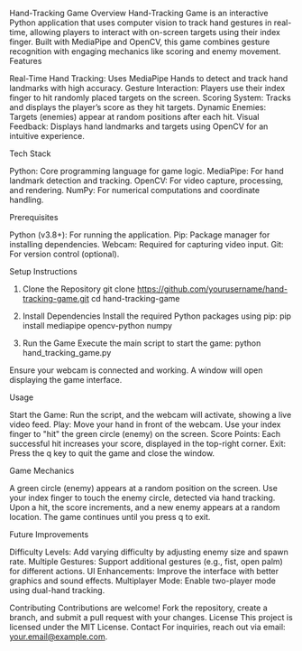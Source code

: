 Hand-Tracking Game
Overview
Hand-Tracking Game is an interactive Python application that uses computer vision to track hand gestures in real-time, allowing players to interact with on-screen targets using their index finger. Built with MediaPipe and OpenCV, this game combines gesture recognition with engaging mechanics like scoring and enemy movement.
Features

Real-Time Hand Tracking: Uses MediaPipe Hands to detect and track hand landmarks with high accuracy.
Gesture Interaction: Players use their index finger to hit randomly placed targets on the screen.
Scoring System: Tracks and displays the player’s score as they hit targets.
Dynamic Enemies: Targets (enemies) appear at random positions after each hit.
Visual Feedback: Displays hand landmarks and targets using OpenCV for an intuitive experience.

Tech Stack

Python: Core programming language for game logic.
MediaPipe: For hand landmark detection and tracking.
OpenCV: For video capture, processing, and rendering.
NumPy: For numerical computations and coordinate handling.

Prerequisites

Python (v3.8+): For running the application.
Pip: Package manager for installing dependencies.
Webcam: Required for capturing video input.
Git: For version control (optional).

Setup Instructions
1. Clone the Repository
git clone https://github.com/yourusername/hand-tracking-game.git
cd hand-tracking-game

2. Install Dependencies
Install the required Python packages using pip:
pip install mediapipe opencv-python numpy

3. Run the Game
Execute the main script to start the game:
python hand_tracking_game.py


Ensure your webcam is connected and working.
A window will open displaying the game interface.

Usage

Start the Game: Run the script, and the webcam will activate, showing a live video feed.
Play: Move your hand in front of the webcam. Use your index finger to "hit" the green circle (enemy) on the screen.
Score Points: Each successful hit increases your score, displayed in the top-right corner.
Exit: Press the q key to quit the game and close the window.

Game Mechanics

A green circle (enemy) appears at a random position on the screen.
Use your index finger to touch the enemy circle, detected via hand tracking.
Upon a hit, the score increments, and a new enemy appears at a random location.
The game continues until you press q to exit.

Future Improvements

Difficulty Levels: Add varying difficulty by adjusting enemy size and spawn rate.
Multiple Gestures: Support additional gestures (e.g., fist, open palm) for different actions.
UI Enhancements: Improve the interface with better graphics and sound effects.
Multiplayer Mode: Enable two-player mode using dual-hand tracking.

Contributing
Contributions are welcome! Fork the repository, create a branch, and submit a pull request with your changes.
License
This project is licensed under the MIT License.
Contact
For inquiries, reach out via email: your.email@example.com.
